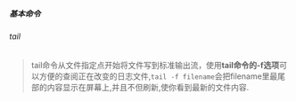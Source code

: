 ##### 基本命令

###### tail
> tail命令从文件指定点开始将文件写到标准输出流，使用**tail命令的-f选项**可以方便的查阅正在改变的日志文件,`tail -f filename`会把filename里最尾部的内容显示在屏幕上,并且不但刷新,使你看到最新的文件内容.


